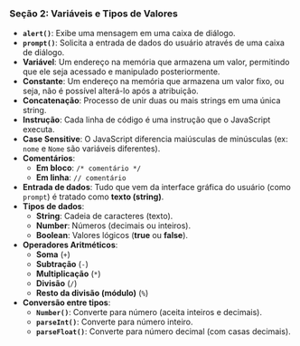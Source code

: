 ### Seção 2: Variáveis e Tipos de Valores

- **`alert()`**: Exibe uma mensagem em uma caixa de diálogo.  
- **`prompt()`**: Solicita a entrada de dados do usuário através de uma caixa de diálogo.  
- **Variável**: Um endereço na memória que armazena um valor, permitindo que ele seja acessado e manipulado posteriormente.  
- **Constante**: Um endereço na memória que armazena um valor fixo, ou seja, não é possível alterá-lo após a atribuição.  
- **Concatenação**: Processo de unir duas ou mais strings em uma única string.  
- **Instrução**: Cada linha de código é uma instrução que o JavaScript executa.  
- **Case Sensitive**: O JavaScript diferencia maiúsculas de minúsculas (ex: `nome` e `Nome` são variáveis diferentes).  
- **Comentários**:  
  - **Em bloco**: `/* comentário */`  
  - **Em linha**: `// comentário`  
- **Entrada de dados**: Tudo que vem da interface gráfica do usuário (como `prompt`) é tratado como **texto (string)**.  
- **Tipos de dados**:  
  - **String**: Cadeia de caracteres (texto).  
  - **Number**: Números (decimais ou inteiros).  
  - **Boolean**: Valores lógicos (**true** ou **false**).  
- **Operadores Aritméticos**:  
  - **Soma** (`+`)  
  - **Subtração** (`-`)  
  - **Multiplicação** (`*`)  
  - **Divisão** (`/`)  
  - **Resto da divisão (módulo)** (`%`)  
- **Conversão entre tipos**:  
  - **`Number()`**: Converte para número (aceita inteiros e decimais).  
  - **`parseInt()`**: Converte para número inteiro.  
  - **`parseFloat()`**: Converte para número decimal (com casas decimais).  
